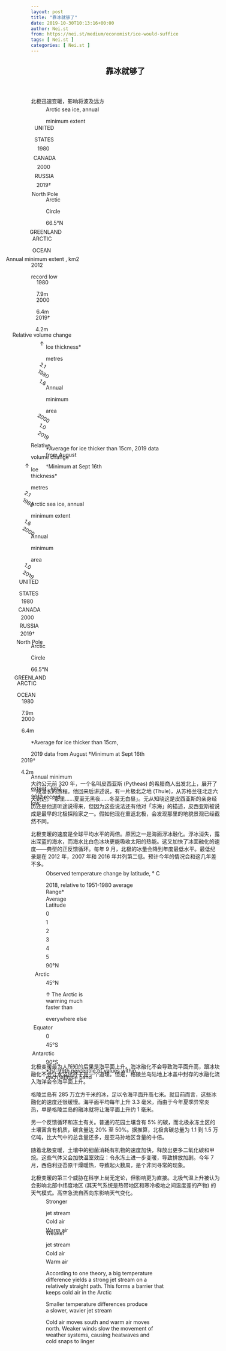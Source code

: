 ```yaml
---
layout: post
title: "靠冰就够了"
date: 2019-10-30T10:13:16+00:00
author: Nei.st
from: https://nei.st/medium/economist/ice-would-suffice
tags: [ Nei.st ]
categories: [ Nei.st ]
---
```


<article class="post-7569 post type-post status-publish format-standard hentry category-economist tag-the-climate-issue" id="post-7569">
 <header class="page-header medium Archives">
  <div class="page-header__image">
  </div>
  <div class="page-header__content">
   <h1 class="page-title text-align-center">
    靠冰就够了
   </h1>
  </div>
 </header>
 <div class="entry-content aesop-entry-content" id="post-7569-content">
  <link as="font" crossorigin="anonymous" href="//cdn.jsdelivr.net/gh/0nd1jyU39XQ/_/glyph/font-face/0uIzqoZjSuJfvSBnvgXTcApMtcVhMcpr.woff" rel="preload" type="font/woff"/>
  <link as="font" crossorigin="anonymous" href="//cdn.jsdelivr.net/gh/0nd1jyU39XQ/_/glyph/font-face/1sTnSLZWDKucPX6SAk.woff" rel="preload" type="font/woff"/>
  <p class="blog-post__description">
   北极迅速变暖，影响将波及远方
  </p>
  <span id="more-7569">
  </span>
  <div class="navigation__primary-inner">
   <a class="economist__link-logo" href="//nei.st/medium/economist">
   </a>
  </div>
  <div class="container img ecographics sw800">
   <figure class="image-rightalign">
    <div class="ai2html ai2html-box-v5" id="g-20190824_GDC651_2-box">
     <div class="g-artboard" data-aspect-ratio="0.404" data-max-width="499" data-min-width="355" id="g-20190921_GDC500_map-Artboard_1_copy_2" style="width: 355px; height: 879.729px; display: block;">
      <img alt="" class="g-aiImg g-aiAbs" data-src="https://cdn.jsdelivr.net/gh/0nd1jyU39XQ/_/img/1/e52bf525ly1g8f9dcxz46j20jq1cw0u5.jpg" id="g-20190921_GDC500_map-Artboard_1_copy_2-img" src="https://cdn.jsdelivr.net/gh/0nd1jyU39XQ/_/img/1/e52bf525ly1g8f9dcxz46j20jq1cw0u5.jpg"/>
      <div class="g-Title_and_subheads g-aiAbs g-aiPointText" id="g-ai2-1" style="top:3.1933%;margin-top:-24.1px;left:0.0001%;width:147px;">
       <p class="g-pstyle0">
        Arctic sea ice, annual
       </p>
       <p class="g-pstyle0">
        minimum extent
       </p>
      </div>
      <div class="g-Map g-aiAbs g-aiPointText" id="g-ai2-2" style="top:8.3976%;margin-top:-12.9px;left:29.0195%;margin-left:-30.5px;width:61px;">
       <p class="g-pstyle1">
        UNITED
       </p>
       <p class="g-pstyle1">
        STATES
       </p>
      </div>
      <div class="g-Map g-aiAbs g-aiPointText" id="g-ai2-3" style="top:12.8362%;margin-top:-6.9px;left:38.7702%;margin-left:-22.5px;width:45px;">
       <p class="g-pstyle2">
        1980
       </p>
      </div>
      <div class="g-Map g-aiAbs g-aiPointText" id="g-ai2-4" style="top:14.6495%;margin-top:-6.9px;left:12.802%;margin-left:-33px;width:66px;">
       <p class="g-pstyle1">
        CANADA
       </p>
      </div>
      <div class="g-Map g-aiAbs g-aiPointText" id="g-ai2-5" style="top:15.2233%;margin-top:-6.9px;left:38.7527%;margin-left:-23.5px;width:47px;">
       <p class="g-pstyle2">
        2000
       </p>
      </div>
      <div class="g-Map g-aiAbs g-aiPointText" id="g-ai2-6" style="top:16.0135%;margin-top:-6.9px;left:84.8024%;margin-left:-29.5px;width:59px;">
       <p class="g-pstyle1">
        RUSSIA
       </p>
      </div>
      <div class="g-Map g-aiAbs g-aiPointText" id="g-ai2-7" style="top:18.0979%;margin-top:-7.2px;left:38.8187%;margin-left:-25px;width:50px;">
       <p class="g-pstyle2">
        2019†
       </p>
      </div>
      <div class="g-Map g-aiAbs g-aiPointText" id="g-ai2-8" style="top:22.612%;margin-top:-6.9px;left:49.8614%;margin-left:-37.5px;width:75px;">
       <p class="g-pstyle2">
        North Pole
       </p>
      </div>
      <div class="g-Map g-aiAbs g-aiPointText" id="g-ai2-9" style="top:23.954%;margin-top:-15.7px;left:90.5416%;width:49px;">
       <p class="g-pstyle3">
        Arctic
       </p>
       <p class="g-pstyle3">
        Circle
       </p>
       <p class="g-pstyle4">
        66.5°N
       </p>
      </div>
      <div class="g-Map g-aiAbs g-aiPointText" id="g-ai2-10" style="top:32.6096%;margin-top:-6.9px;left:31.8198%;margin-left:-43px;width:86px;">
       <p class="g-pstyle1">
        GREENLAND
       </p>
      </div>
      <div class="g-Map g-aiAbs g-aiPointText" id="g-ai2-11" style="top:37.4927%;margin-top:-12.8px;left:48.3732%;margin-left:-36px;width:72px;">
       <p class="g-pstyle5">
        ARCTIC
       </p>
       <p class="g-pstyle5">
        OCEAN
       </p>
      </div>
      <div class="g-Surface_area g-aiAbs g-aiPointText" id="g-ai2-12" style="top:47.3706%;margin-top:-8.7px;left:49.9814%;margin-left:-106.5px;width:213px;">
       <p class="g-pstyle6">
        Annual minimum extent
        <span class="g-cstyle0">
         , km2
        </span>
       </p>
      </div>
      <div class="g-Surface_area g-aiAbs g-aiPointText" id="g-ai2-13" style="top:53.7635%;margin-top:-15px;left:69.5891%;margin-left:-39.5px;width:79px;">
       <p class="g-pstyle7">
        2012
       </p>
       <p class="g-pstyle7">
        record low
       </p>
      </div>
      <div class="g-Surface_area g-aiAbs g-aiPointText" id="g-ai2-14" style="top:54.3438%;margin-top:-15.1px;left:12.7459%;margin-left:-25px;width:50px;">
       <p class="g-pstyle8">
        1980
       </p>
       <p class="g-pstyle8">
        7.9m
       </p>
      </div>
      <div class="g-Surface_area g-aiAbs g-aiPointText" id="g-ai2-15" style="top:59.118%;margin-top:-15.1px;left:48.3742%;margin-left:-25.5px;width:51px;">
       <p class="g-pstyle9">
        2000
       </p>
       <p class="g-pstyle9">
        6.4m
       </p>
      </div>
      <div class="g-Surface_area g-aiAbs g-aiPointText" id="g-ai2-16" style="top:65.0671%;margin-top:-15.4px;left:82.6515%;margin-left:-27.5px;width:55px;">
       <p class="g-pstyle10">
        2019†
       </p>
       <p class="g-pstyle10">
        4.2m
       </p>
      </div>
      <div class="g-Title_and_subheads g-aiAbs g-aiPointText" id="g-ai2-17" style="top:71.0886%;margin-top:-16.4px;left:50.0433%;margin-left:-89px;width:178px;">
       <p class="g-pstyle6">
        Relative volume change
       </p>
      </div>
      <div class="g-Ice_thickness g-aiAbs g-aiPointText" id="g-ai2-18" style="top:78.5494%;margin-top:-8px;left:20.9766%;margin-left:-16.5px;width:33px;">
       <p class="g-pstyle11">
        ↑
       </p>
      </div>
      <div class="g-Ice_thickness g-aiAbs g-aiPointText" id="g-ai2-19" style="top:81.8459%;margin-top:-22px;right:75.2084%;width:102px;">
       <p class="g-pstyle12">
        Ice thickness*
       </p>
       <p class="g-pstyle12">
        metres
       </p>
      </div>
      <div class="g-Layer_17 g-aiAbs g-aiPointText" id="g-ai2-20" style="transform: matrix(0.8616,0.5077,-0.5077,0.8616,0,0);transform-origin: 50% 56.1895551257253%;-webkit-transform: matrix(0.8616,0.5077,-0.5077,0.8616,0,0);-webkit-transform-origin: 50% 56.1895551257253%;-ms-transform: matrix(0.8616,0.5077,-0.5077,0.8616,0,0);-ms-transform-origin: 50% 56.1895551257253%;top:83.4437%;margin-top:-8.1px;left:28.7675%;margin-left:-18.5px;width:37px;">
       <p class="g-pstyle13">
        2.1
       </p>
      </div>
      <div class="g-Layer_17 g-aiAbs g-aiPointText" id="g-ai2-21" style="transform: matrix(0.8444,0.5356,-0.5356,0.8444,0,0);transform-origin: 50% 56.1899292752221%;-webkit-transform: matrix(0.8444,0.5356,-0.5356,0.8444,0,0);-webkit-transform-origin: 50% 56.1899292752221%;-ms-transform: matrix(0.8444,0.5356,-0.5356,0.8444,0,0);-ms-transform-origin: 50% 56.1899292752221%;top:85.9444%;margin-top:-8.1px;left:26.1466%;margin-left:-24.5px;width:49px;">
       <p class="g-pstyle8">
        1980
       </p>
      </div>
      <div class="g-Layer_17 g-aiAbs g-aiPointText" id="g-ai2-22" style="transform: matrix(0.8639,0.5037,-0.5037,0.8639,0,0);transform-origin: 50% 56.1899292752221%;-webkit-transform: matrix(0.8639,0.5037,-0.5037,0.8639,0,0);-webkit-transform-origin: 50% 56.1899292752221%;-ms-transform: matrix(0.8639,0.5037,-0.5037,0.8639,0,0);-ms-transform-origin: 50% 56.1899292752221%;top:87.3085%;margin-top:-8.1px;left:45.0435%;margin-left:-19px;width:38px;">
       <p class="g-pstyle13">
        1.6
       </p>
      </div>
      <div class="g-Ice_thickness g-aiAbs g-aiPointText" id="g-ai2-23" style="top:90.7123%;margin-top:-22px;left:81.9078%;width:76px;">
       <p class="g-pstyle14">
        Annual
       </p>
       <p class="g-pstyle14">
        minimum
       </p>
       <p class="g-pstyle14">
        area
       </p>
      </div>
      <div class="g-Layer_17 g-aiAbs g-aiPointText" id="g-ai2-24" style="transform: matrix(0.8639,0.5037,-0.5037,0.8639,0,0);transform-origin: 50% 56.1899292752221%;-webkit-transform: matrix(0.8639,0.5037,-0.5037,0.8639,0,0);-webkit-transform-origin: 50% 56.1899292752221%;-ms-transform: matrix(0.8639,0.5037,-0.5037,0.8639,0,0);-ms-transform-origin: 50% 56.1899292752221%;top:89.8092%;margin-top:-8.1px;left:42.3477%;margin-left:-25px;width:50px;">
       <p class="g-pstyle15">
        2000
       </p>
      </div>
      <div class="g-Layer_17 g-aiAbs g-aiPointText" id="g-ai2-25" style="transform: matrix(0.8756,0.483,-0.483,0.8756,0,0);transform-origin: 50% 56.1895551257253%;-webkit-transform: matrix(0.8756,0.483,-0.483,0.8756,0,0);-webkit-transform-origin: 50% 56.1895551257253%;-ms-transform: matrix(0.8756,0.483,-0.483,0.8756,0,0);-ms-transform-origin: 50% 56.1895551257253%;top:90.605%;margin-top:-8.1px;left:59.4815%;margin-left:-19px;width:38px;">
       <p class="g-pstyle13">
        1.0
       </p>
      </div>
      <div class="g-Layer_17 g-aiAbs g-aiPointText" id="g-ai2-26" style="transform: matrix(0.8756,0.483,-0.483,0.8756,0,0);transform-origin: 50% 56.1899292752221%;-webkit-transform: matrix(0.8756,0.483,-0.483,0.8756,0,0);-webkit-transform-origin: 50% 56.1899292752221%;-ms-transform: matrix(0.8756,0.483,-0.483,0.8756,0,0);-ms-transform-origin: 50% 56.1899292752221%;top:93.1057%;margin-top:-8.1px;left:56.9414%;margin-left:-24.5px;width:49px;">
       <p class="g-pstyle10">
        2019
       </p>
      </div>
      <div class="g-Sources g-aiAbs" id="g-ai2-27" style="top:95.484%;left:0%;width:90.1408%;">
       <p>
        *Average for ice thicker than 15cm, 2019 data from August
       </p>
       <p>
        †Minimum at Sept 16th
       </p>
      </div>
     </div>
    </div>
   </figure>
  </div>
  <div class="container img ecographics dx800">
   <div class="g-artboard" data-aspect-ratio="0.915" data-min-width="639" id="g-20190921_GDC500_map-Artboard_1" style="width: 800px;height: 873.86px;display: block;">
    <img alt="" class="g-aiImg g-aiAbs" data-src="https://cdn.jsdelivr.net/gh/0nd1jyU39XQ/_/img/1/e52bf525ly1g8f9dnfn84j20zi12sq58.jpg" id="g-20190921_GDC500_map-Artboard_1-img" src="https://cdn.jsdelivr.net/gh/0nd1jyU39XQ/_/img/1/e52bf525ly1g8f9dnfn84j20zi12sq58.jpg"/>
    <div class="g-Title_and_subheads g-aiAbs g-aiPointText" id="g-ai0-1" style="top:5.0276%;margin-top:-24.1px;left:84.2115%;width:111px;">
     <p class="g-pstyle0">
      Relative
     </p>
     <p class="g-pstyle0">
      volume change
     </p>
    </div>
    <div class="g-Ice_thickness g-aiAbs g-aiPointText" id="g-ai0-2" style="top:5.9709%;margin-top:-7.7px;left:67.4967%;margin-left:-16px;width:32px;">
     <p class="g-pstyle1">
      ↑
     </p>
    </div>
    <div class="g-Ice_thickness g-aiAbs g-aiPointText" id="g-ai0-3" style="top:9.5956%;margin-top:-21px;right:30.8467%;width:88px;">
     <p class="g-pstyle2">
      Ice thickness*
     </p>
     <p class="g-pstyle2">
      metres
     </p>
     <div class="code-block code-block-1" style="margin: 8px 0; clear: both;">
      <div class="container ads_KbHEVhh8Rw">
       <div class="card card--blog post-sidebar">
        <div class="card-body">
         <div class="logo_ngcontent-kty-0">
         </div>
         <div class="iframe-blocker U6XAMK63Vh00WqvF2BacIQ">
          <div class="background-h60B">
          </div>
          <div class="WumZiPCS4MeMw4pxQ">
          </div>
         </div>
        </div>
        <div class="card-footer">
         <div class="card-footer-wrapper" layout="row bottom-left">
         </div>
        </div>
       </div>
      </div>
     </div>
    </div>
    <div class="g-Layer_17 g-aiAbs g-aiPointText" id="g-ai0-4" style="transform: matrix(0.8616,0.5077,-0.5077,0.8616,0,0);transform-origin: 50% 55.6934752995469%;-webkit-transform: matrix(0.8616,0.5077,-0.5077,0.8616,0,0);-webkit-transform-origin: 50% 55.6934752995469%;-ms-transform: matrix(0.8616,0.5077,-0.5077,0.8616,0,0);-ms-transform-origin: 50% 55.6934752995469%;top:10.7139%;margin-top:-8.8px;left:71.7203%;margin-left:-19px;width:38px;">
     <p class="g-pstyle3">
      2.1
     </p>
    </div>
    <div class="g-Layer_17 g-aiAbs g-aiPointText" id="g-ai0-5" style="transform: matrix(0.8444,0.5356,-0.5356,0.8444,0,0);transform-origin: 50% 55.6934752995469%;-webkit-transform: matrix(0.8444,0.5356,-0.5356,0.8444,0,0);-webkit-transform-origin: 50% 55.6934752995469%;-ms-transform: matrix(0.8444,0.5356,-0.5356,0.8444,0,0);-ms-transform-origin: 50% 55.6934752995469%;top:13.1495%;margin-top:-8.8px;left:70.8582%;margin-left:-25px;width:50px;">
     <p class="g-pstyle4">
      1980
     </p>
    </div>
    <div class="g-Title_and_subheads g-aiAbs g-aiPointText" id="g-ai0-6" style="top:16.5091%;margin-top:-31.2px;left:0.0795%;width:162px;">
     <p class="g-pstyle5">
      Arctic sea ice, annual
     </p>
     <p class="g-pstyle5">
      minimum extent
     </p>
    </div>
    <div class="g-Layer_17 g-aiAbs g-aiPointText" id="g-ai0-7" style="transform: matrix(0.8639,0.5037,-0.5037,0.8639,0,0);transform-origin: 50% 55.6934752995469%;-webkit-transform: matrix(0.8639,0.5037,-0.5037,0.8639,0,0);-webkit-transform-origin: 50% 55.6934752995469%;-ms-transform: matrix(0.8639,0.5037,-0.5037,0.8639,0,0);-ms-transform-origin: 50% 55.6934752995469%;top:14.2956%;margin-top:-8.8px;left:78.2975%;margin-left:-19px;width:38px;">
     <p class="g-pstyle3">
      1.6
     </p>
    </div>
    <div class="g-Layer_17 g-aiAbs g-aiPointText" id="g-ai0-8" style="transform: matrix(0.8639,0.5037,-0.5037,0.8639,0,0);transform-origin: 50% 55.6936335835418%;-webkit-transform: matrix(0.8639,0.5037,-0.5037,0.8639,0,0);-webkit-transform-origin: 50% 55.6936335835418%;-ms-transform: matrix(0.8639,0.5037,-0.5037,0.8639,0,0);-ms-transform-origin: 50% 55.6936335835418%;top:16.7311%;margin-top:-8.8px;left:77.4871%;margin-left:-25.5px;width:51px;">
     <p class="g-pstyle6">
      2000
     </p>
     <div class="code-block code-block-1" style="margin: 8px 0; clear: both;">
      <div class="container ads_KbHEVhh8Rw">
       <div class="card card--blog post-sidebar">
        <div class="card-body">
         <div class="logo_ngcontent-kty-0">
         </div>
         <div class="iframe-blocker U6XAMK63Vh00WqvF2BacIQ">
          <div class="background-h60B">
          </div>
          <div class="WumZiPCS4MeMw4pxQ">
          </div>
         </div>
        </div>
        <div class="card-footer">
         <div class="card-footer-wrapper" layout="row bottom-left">
         </div>
        </div>
       </div>
      </div>
     </div>
    </div>
    <div class="g-Ice_thickness g-aiAbs g-aiPointText" id="g-ai0-9" style="top:17.7619%;margin-top:-21px;left:92.9553%;width:66px;">
     <p class="g-pstyle7">
      Annual
     </p>
     <p class="g-pstyle7">
      minimum
     </p>
     <p class="g-pstyle7">
      area
     </p>
    </div>
    <div class="g-Layer_17 g-aiAbs g-aiPointText" id="g-ai0-10" style="transform: matrix(0.8756,0.483,-0.483,0.8756,0,0);transform-origin: 50% 55.6936335835418%;-webkit-transform: matrix(0.8756,0.483,-0.483,0.8756,0,0);-webkit-transform-origin: 50% 55.6936335835418%;-ms-transform: matrix(0.8756,0.483,-0.483,0.8756,0,0);-ms-transform-origin: 50% 55.6936335835418%;top:17.3042%;margin-top:-8.8px;left:84.1853%;margin-left:-19px;width:38px;">
     <p class="g-pstyle3">
      1.0
     </p>
    </div>
    <div class="g-Layer_17 g-aiAbs g-aiPointText" id="g-ai0-11" style="transform: matrix(0.8756,0.483,-0.483,0.8756,0,0);transform-origin: 50% 55.6936335835418%;-webkit-transform: matrix(0.8756,0.483,-0.483,0.8756,0,0);-webkit-transform-origin: 50% 55.6936335835418%;-ms-transform: matrix(0.8756,0.483,-0.483,0.8756,0,0);-ms-transform-origin: 50% 55.6936335835418%;top:19.7398%;margin-top:-8.8px;left:83.3469%;margin-left:-24.5px;width:49px;">
     <p class="g-pstyle8">
      2019
     </p>
    </div>
    <div class="g-Map g-aiAbs g-aiPointText" id="g-ai0-12" style="top:20.6437%;margin-top:-16.1px;left:31.889%;margin-left:-31.5px;width:63px;">
     <p class="g-pstyle9">
      UNITED
     </p>
     <div class="code-block code-block-1" style="margin: 8px 0; clear: both;">
      <div class="container ads_KbHEVhh8Rw">
       <div class="card card--blog post-sidebar">
        <div class="card-body">
         <div class="logo_ngcontent-kty-0">
         </div>
         <div class="iframe-blocker U6XAMK63Vh00WqvF2BacIQ">
          <div class="background-h60B">
          </div>
          <div class="WumZiPCS4MeMw4pxQ">
          </div>
         </div>
        </div>
        <div class="card-footer">
         <div class="card-footer-wrapper" layout="row bottom-left">
         </div>
        </div>
       </div>
      </div>
     </div>
     <p class="g-pstyle9">
      STATES
     </p>
    </div>
    <div class="g-Map g-aiAbs g-aiPointText" id="g-ai0-13" style="top:30.8505%;margin-top:-10.3px;left:40.1123%;margin-left:-25.5px;width:51px;">
     <p class="g-pstyle10">
      1980
     </p>
    </div>
    <div class="g-Map g-aiAbs g-aiPointText" id="g-ai0-14" style="top:34.4744%;margin-top:-8.6px;left:17.9733%;margin-left:-33.5px;width:67px;">
     <p class="g-pstyle9">
      CANADA
     </p>
    </div>
    <div class="g-Map g-aiAbs g-aiPointText" id="g-ai0-15" style="top:35.2919%;margin-top:-10.3px;left:40.135%;margin-left:-27px;width:54px;">
     <p class="g-pstyle10">
      2000
     </p>
    </div>
    <div class="g-Map g-aiAbs g-aiPointText" id="g-ai0-16" style="top:37.0532%;margin-top:-8.6px;left:79.2877%;margin-left:-30px;width:60px;">
     <p class="g-pstyle9">
      RUSSIA
     </p>
    </div>
    <div class="g-Map g-aiAbs g-aiPointText" id="g-ai0-17" style="top:41.0752%;margin-top:-10.7px;left:40.1171%;margin-left:-28.5px;width:57px;">
     <p class="g-pstyle10">
      2019†
     </p>
     <div class="code-block code-block-1" style="margin: 8px 0; clear: both;">
      <div class="container ads_KbHEVhh8Rw">
       <div class="card card--blog post-sidebar">
        <div class="card-body">
         <div class="logo_ngcontent-kty-0">
         </div>
         <div class="iframe-blocker U6XAMK63Vh00WqvF2BacIQ">
          <div class="background-h60B">
          </div>
          <div class="WumZiPCS4MeMw4pxQ">
          </div>
         </div>
        </div>
        <div class="card-footer">
         <div class="card-footer-wrapper" layout="row bottom-left">
         </div>
        </div>
       </div>
      </div>
     </div>
    </div>
    <div class="g-Map g-aiAbs g-aiPointText" id="g-ai0-18" style="top:49.8829%;margin-top:-8.2px;left:49.5727%;margin-left:-38.5px;width:77px;">
     <p class="g-pstyle11">
      North Pole
     </p>
    </div>
    <div class="g-Map g-aiAbs g-aiPointText" id="g-ai0-19" style="top:52.1193%;margin-top:-20.8px;left:84.6493%;width:55px;">
     <p class="g-pstyle12">
      Arctic
     </p>
     <p class="g-pstyle12">
      Circle
     </p>
     <p class="g-pstyle13">
      66.5°N
     </p>
    </div>
    <div class="g-Map g-aiAbs g-aiPointText" id="g-ai0-20" style="top:69.0021%;margin-top:-8.6px;left:34.1868%;margin-left:-44px;width:88px;">
     <p class="g-pstyle9">
      GREENLAND
     </p>
    </div>
    <div class="g-Map g-aiAbs g-aiPointText" id="g-ai0-21" style="top:79.2343%;margin-top:-16px;left:48.2533%;margin-left:-37px;width:74px;">
     <p class="g-pstyle14">
      ARCTIC
     </p>
     <div class="code-block code-block-1" style="margin: 8px 0; clear: both;">
      <div class="container ads_KbHEVhh8Rw">
       <div class="card card--blog post-sidebar">
        <div class="card-body">
         <div class="logo_ngcontent-kty-0">
         </div>
         <div class="iframe-blocker U6XAMK63Vh00WqvF2BacIQ">
          <div class="background-h60B">
          </div>
          <div class="WumZiPCS4MeMw4pxQ">
          </div>
         </div>
        </div>
        <div class="card-footer">
         <div class="card-footer-wrapper" layout="row bottom-left">
         </div>
        </div>
       </div>
      </div>
     </div>
     <p class="g-pstyle14">
      OCEAN
     </p>
    </div>
    <div class="g-Surface_area g-aiAbs g-aiPointText" id="g-ai0-22" style="top:82.4406%;margin-top:-14.4px;left:2.4171%;margin-left:-24.5px;width:49px;">
     <p class="g-pstyle15">
      1980
     </p>
     <p class="g-pstyle15">
      7.9m
     </p>
    </div>
    <div class="g-Surface_area g-aiAbs g-aiPointText" id="g-ai0-23" style="top:85.7358%;margin-top:-14.4px;left:12.3812%;margin-left:-25px;width:50px;">
     <p class="g-pstyle16">
      2000
     </p>
     <p class="g-pstyle16">
      6.4m
     </p>
    </div>
    <div class="g-Sources g-aiAbs" id="g-ai0-24" style="top:88.9697%;right:-0.037%;width:41.471%;">
     <p class="g-pstyle17">
      *Average for ice thicker than 15cm,
     </p>
     <div class="code-block code-block-1" style="margin: 8px 0; clear: both;">
      <div class="container ads_KbHEVhh8Rw">
       <div class="card card--blog post-sidebar">
        <div class="card-body">
         <div class="logo_ngcontent-kty-0">
         </div>
         <div class="iframe-blocker U6XAMK63Vh00WqvF2BacIQ">
          <div class="background-h60B">
          </div>
          <div class="WumZiPCS4MeMw4pxQ">
          </div>
         </div>
        </div>
        <div class="card-footer">
         <div class="card-footer-wrapper" layout="row bottom-left">
         </div>
        </div>
       </div>
      </div>
     </div>
     <p class="g-pstyle17">
      2019 data from August †Minimum at Sept 16th
     </p>
    </div>
    <div class="g-Surface_area g-aiAbs g-aiPointText" id="g-ai0-25" style="top:91.3693%;margin-top:-14.7px;left:23.0044%;margin-left:-26.5px;width:53px;">
     <p class="g-pstyle18">
      2019†
     </p>
     <p class="g-pstyle18">
      4.2m
     </p>
    </div>
    <div class="g-Surface_area g-aiAbs g-aiPointText" id="g-ai0-26" style="top:92.6078%;margin-top:-17.4px;left:-0.0001%;width:124px;">
     <p class="g-pstyle0">
      Annual minimum
     </p>
     <p class="g-pstyle0">
      extent
      <span class="g-cstyle0">
       , km2
      </span>
     </p>
    </div>
    <div class="g-Surface_area g-aiAbs g-aiPointText" id="g-ai0-27" style="top:95.07%;margin-top:-9.6px;left:13.3577%;width:94px;">
     <p class="g-pstyle19">
      2012 record low
     </p>
     <div class="code-block code-block-1" style="margin: 8px 0; clear: both;">
      <div class="container ads_KbHEVhh8Rw">
       <div class="card card--blog post-sidebar">
        <div class="card-body">
         <div class="logo_ngcontent-kty-0">
         </div>
         <div class="iframe-blocker U6XAMK63Vh00WqvF2BacIQ">
          <div class="background-h60B">
          </div>
          <div class="WumZiPCS4MeMw4pxQ">
          </div>
         </div>
        </div>
        <div class="card-footer">
         <div class="card-footer-wrapper" layout="row bottom-left">
         </div>
        </div>
       </div>
      </div>
     </div>
    </div>
   </div>
  </div>
  <p>
   大约公元前 320 年，一个名叫皮西亚斯 (Pytheas) 的希腊商人出发北上，展开了一段漫长的旅程。他回来后讲述说，有一片极北之地 (Thule)，从苏格兰往北走六天到达，「那里……夏至无黑夜……冬至无白昼」。无从知晓这是皮西亚斯的亲身经历还是他道听途说得来，但因为这些说法还有他对「冻海」的描述，皮西亚斯被说成是最早的北极探险家之一。假如他现在重返北极，会发现那里的地貌景观已经截然不同。
  </p>
  <p>
   北极变暖的速度是全球平均水平的两倍。原因之一是海面浮冰融化。浮冰消失，露出深蓝的海水，而海水比白色冰块更能吸收太阳的热能。这又加快了冰面融化的速度——典型的正反馈循环。每年 9 月，北极的冰量会降到年度最低水平。最低纪录是在 2012 年，2007 年和 2016 年并列第二低。预计今年的情况会和这几年差不多。
  </p>
  <div class="container img ecographics">
   <figure class="image-rightalign">
    <div class="ai2html ai2html-box-v5" id="g-20190824_GDC651_2-box">
     <div class="g-artboard" data-aspect-ratio="0.723" data-max-width="499" data-min-width="355" id="g-20190921_GDC500_2-Artboard_9_copy_2" style="width: 355px; height: 491.142px; display: block;">
      <img alt="" class="g-aiImg g-aiAbs" data-src="https://cdn.jsdelivr.net/gh/0nd1jyU39XQ/_/img/1/e52bf525ly1g8f9fl21gvj20jq0raglj.jpg" id="g-20190921_GDC500_2-Artboard_9_copy_2-img" src="https://cdn.jsdelivr.net/gh/0nd1jyU39XQ/_/img/1/e52bf525ly1g8f9fl21gvj20jq0raglj.jpg"/>
      <div class="g-Title_and_subheads g-aiAbs g-aiPointText" id="g-ai2-1" style="top:4.9093%;margin-top:-21.1px;left:0%;width:317px;">
       <p class="g-pstyle0">
        Observed temperature change by latitude,
        <span class="g-cstyle0">
         °
        </span>
        C
       </p>
       <p class="g-pstyle1">
        2018, relative to 1951-1980 average
       </p>
      </div>
      <div class="g-Layer_11 g-aiAbs g-aiPointText" id="g-ai2-2" style="top:15.3345%;margin-top:-12.3px;left:37.1391%;width:74px;">
       <p class="g-pstyle2">
        Range*
       </p>
      </div>
      <div class="g-Layer_11 g-aiAbs g-aiPointText" id="g-ai2-3" style="top:15.5381%;margin-top:-12.3px;left:5.6104%;width:81px;">
       <p class="g-pstyle2">
        Average
       </p>
      </div>
      <div class="g-Layer_11 g-aiAbs g-aiPointText" id="g-ai2-4" style="top:26.8706%;margin-top:-15px;left:0%;width:67px;">
       <p class="g-pstyle3">
        Latitude
       </p>
      </div>
      <div class="g-Layer_11 g-aiAbs g-aiPointText" id="g-ai2-5" style="top:26.667%;margin-top:-8px;left:27.215%;width:29px;">
       <p class="g-pstyle3">
        0
       </p>
      </div>
      <div class="g-Layer_11 g-aiAbs g-aiPointText" id="g-ai2-6" style="top:26.667%;margin-top:-8px;left:41.2728%;width:29px;">
       <p class="g-pstyle3">
        1
       </p>
      </div>
      <div class="g-Layer_11 g-aiAbs g-aiPointText" id="g-ai2-7" style="top:26.667%;margin-top:-8px;left:55.362%;width:29px;">
       <p class="g-pstyle3">
        2
       </p>
      </div>
      <div class="g-Layer_11 g-aiAbs g-aiPointText" id="g-ai2-8" style="top:26.667%;margin-top:-8px;left:69.3425%;width:29px;">
       <p class="g-pstyle3">
        3
       </p>
      </div>
      <div class="g-Layer_11 g-aiAbs g-aiPointText" id="g-ai2-9" style="top:26.667%;margin-top:-8px;left:83.4546%;width:29px;">
       <p class="g-pstyle3">
        4
       </p>
      </div>
      <div class="g-Layer_11 g-aiAbs g-aiPointText" id="g-ai2-10" style="top:26.667%;margin-top:-8px;left:97.5941%;width:29px;">
       <p class="g-pstyle3">
        5
       </p>
      </div>
      <div class="g-Layer_11 g-aiAbs g-aiPointText" id="g-ai2-11" style="top:29.5175%;margin-top:-8px;left:0%;width:49px;">
       <p class="g-pstyle3">
        90°N
       </p>
      </div>
      <div class="g-Layer_11 g-aiAbs g-aiPointText" id="g-ai2-12" style="top:36.043%;margin-top:-8px;left:15.4485%;margin-left:-29px;width:58px;">
       <p class="g-pstyle4">
        Arctic
       </p>
      </div>
      <div class="g-Layer_11 g-aiAbs g-aiPointText" id="g-ai2-13" style="top:45.399%;margin-top:-8px;left:0%;width:49px;">
       <p class="g-pstyle3">
        45°N
       </p>
      </div>
      <div class="g-Layer_11 g-aiAbs" id="g-ai2-14" style="top:44.3864%;left:64.2318%;width:34.0845%;">
       <p>
        ↑ The Arctic is warming much faster than
       </p>
       <p>
        everywhere else
       </p>
      </div>
      <div class="g-Layer_11 g-aiAbs g-aiPointText" id="g-ai2-15" style="top:60.2722%;margin-top:-8px;left:15.3836%;margin-left:-33px;width:66px;">
       <p class="g-pstyle4">
        Equator
       </p>
      </div>
      <div class="g-Layer_11 g-aiAbs g-aiPointText" id="g-ai2-16" style="top:60.6695%;margin-top:-8px;left:0%;width:29px;">
       <p class="g-pstyle3">
        0
       </p>
      </div>
      <div class="g-Layer_11 g-aiAbs g-aiPointText" id="g-ai2-17" style="top:75.94%;margin-top:-8px;left:0.0001%;width:47px;">
       <p class="g-pstyle3">
        45°S
       </p>
      </div>
      <div class="g-Layer_11 g-aiAbs g-aiPointText" id="g-ai2-18" style="top:89.3881%;margin-top:-8px;left:15.3954%;margin-left:-36.5px;width:73px;">
       <p class="g-pstyle4">
        Antarctic
       </p>
      </div>
      <div class="g-Layer_11 g-aiAbs g-aiPointText" id="g-ai2-19" style="top:91.4142%;margin-top:-8px;left:0.0001%;width:47px;">
       <p class="g-pstyle3">
        90°S
       </p>
      </div>
      <div class="g-_Layer_ g-aiAbs g-aiPointText" id="g-ai2-20" style="top:97.2905%;margin-top:-7.8px;right:0.5392%;width:276px;">
       <p class="g-pstyle5">
        *1st-99th percentile of values within each latitude band
       </p>
      </div>
     </div>
    </div>
   </figure>
  </div>
  <p>
   北极变暖最为人所知的后果是海平面上升。海冰融化不会导致海平面升高，跟冰块融化不会让水溢出杯子是一个道理。但是，格陵兰岛陆地上冰盖中封存的水融化流入海洋会令海平面上升。
  </p>
  <p>
   格陵兰岛有 285 万立方千米的冰，足以令海平面升高七米。就目前而言，这些冰融化的速度还很缓慢。海平面平均每年上升 3.3 毫米，而由于今年夏季异常炎热，单是格陵兰岛的融冰就将让海平面上升约 1 毫米。
  </p>
  <p>
   另一个反馈循环和冻土有关。普通的花园土壤含有 5% 的碳，而北极永冻土区的土壤富含有机质，碳含量达 20% 至 50%。据推算，北极含碳总量为 1.1 到 1.5 万亿吨，比大气中的总含量还多，是亚马孙地区含量的十倍。
  </p>
  <p>
   随着北极变暖，土壤中的细菌消耗有机物的速度加快，释放出更多二氧化碳和甲烷。这些气体又会加快温室效应：令永冻土进一步变暖，导致排放加剧。今年 7 月，西伯利亚苔原干燥暖热，导致起火数周，是个非同寻常的现象。
  </p>
  <div class="code-block code-block-1" style="margin: 8px 0; clear: both;">
   <div class="container ads_KbHEVhh8Rw">
    <div class="card card--blog post-sidebar">
     <div class="card-body">
      <div class="logo_ngcontent-kty-0">
      </div>
      <div class="iframe-blocker U6XAMK63Vh00WqvF2BacIQ">
       <div class="background-h60B">
       </div>
       <div class="WumZiPCS4MeMw4pxQ">
       </div>
      </div>
     </div>
     <div class="card-footer">
      <div class="card-footer-wrapper" layout="row bottom-left">
      </div>
     </div>
    </div>
   </div>
  </div>
  <p>
   北极变暖的第三个威胁在科学上尚无定论，但影响更为直接。北极气温上升被认为会影响北部中纬度地区 (其天气系统是热带地区和寒冷极地之间温度差的产物) 的天气模式。高空急流自西向东影响天气变化。
  </p>
  <div class="container img ecographics sw800">
   <figure class="image-rightalign">
    <div class="ai2html ai2html-box-v5" id="g-20190824_GDC651_2-box">
     <div class="g-artboard" data-aspect-ratio="0.443" data-max-width="499" data-min-width="355" id="g-20190921_GDC500_3-Artboard_9_copy_2" style="width: 355px; height: 800.789px; display: block;">
      <img alt="" class="g-aiImg g-aiAbs" data-src="https://cdn.jsdelivr.net/gh/0nd1jyU39XQ/_/img/1/e52bf525ly1g8f9g0qf9bj20jq18i750.jpg" id="g-20190921_GDC500_3-Artboard_9_copy_2-img" src="https://cdn.jsdelivr.net/gh/0nd1jyU39XQ/_/img/1/e52bf525ly1g8f9g0qf9bj20jq18i750.jpg"/>
      <div class="g-Jetstream g-aiAbs g-aiPointText" id="g-ai2-1" style="top:3.4199%;margin-top:-23.4px;left:0%;width:97px;">
       <p class="g-pstyle0">
        Stronger
       </p>
       <p class="g-pstyle0">
        jet stream
       </p>
      </div>
      <div class="g-Jetstream g-aiAbs g-aiPointText" id="g-ai2-2" style="top:7.0141%;margin-top:-8.2px;left:41.6099%;width:71px;">
       <p class="g-pstyle1">
        Cold air
       </p>
      </div>
      <div class="g-Jetstream g-aiAbs g-aiPointText" id="g-ai2-3" style="top:18.8773%;margin-top:-8.2px;left:41.6099%;width:81px;">
       <p class="g-pstyle2">
        Warm air
       </p>
      </div>
      <div class="g-Jetstream g-aiAbs g-aiPointText" id="g-ai2-4" style="top:35.0137%;margin-top:-23.4px;left:0%;width:97px;">
       <p class="g-pstyle0">
        Weaker
       </p>
       <p class="g-pstyle0">
        jet stream
       </p>
      </div>
      <div class="g-Jetstream g-aiAbs g-aiPointText" id="g-ai2-5" style="top:37.3591%;margin-top:-8.2px;left:38.889%;width:71px;">
       <p class="g-pstyle1">
        Cold air
       </p>
      </div>
      <div class="g-Jetstream g-aiAbs g-aiPointText" id="g-ai2-6" style="top:51.5951%;margin-top:-8.2px;left:48.539%;width:81px;">
       <p class="g-pstyle2">
        Warm air
       </p>
      </div>
      <div class="g-Jetstream g-aiAbs" id="g-ai2-7" style="top:62.813%;left:8.5286%;width:89.8592%;">
       <p>
        According to one theory, a big temperature difference yields a strong jet stream on a relatively straight path. This forms a barrier that keeps cold air in the Arctic
       </p>
      </div>
      <div class="g-Jetstream g-aiAbs" id="g-ai2-8" style="top:77.4236%;left:8.1851%;width:78.5915%;">
       <p>
        Smaller temperature differences produce a slower, wavier jet stream
       </p>
      </div>
      <div class="g-Jetstream g-aiAbs" id="g-ai2-9" style="top:86.0401%;left:8.3961%;width:84.2254%;">
       <p>
        Cold air moves south and warm air moves north. Weaker winds slow the movement of weather systems, causing heatwaves and cold snaps to linger
       </p>
      </div>
     </div>
    </div>
   </figure>
  </div>
  <div class="container img ecographics dx800">
   <div class="g-artboard" data-aspect-ratio="1.263" data-min-width="639" id="g-20190921_GDC500_3-Artboard_9" style="width: 800px;height: 633.48px;display: block;">
    <img alt="" class="g-aiImg g-aiAbs" data-src="https://cdn.jsdelivr.net/gh/0nd1jyU39XQ/_/img/1/e52bf525ly1g8f9gfj22qj20zi0s4q3s.jpg" id="g-20190921_GDC500_3-Artboard_9-img" src="https://cdn.jsdelivr.net/gh/0nd1jyU39XQ/_/img/1/e52bf525ly1g8f9gfj22qj20zi0s4q3s.jpg"/>
    <div class="g-Jetstream g-aiAbs g-aiPointText" id="g-ai0-1" style="top:4.8185%;margin-top:-12.4px;left:73.253%;margin-left:-79px;width:158px;">
     <p class="g-pstyle0">
      Weaker jet stream
     </p>
    </div>
    <div class="g-Jetstream g-aiAbs g-aiPointText" id="g-ai0-2" style="top:5.2137%;margin-top:-12.4px;left:25.8336%;margin-left:-82.5px;width:165px;">
     <p class="g-pstyle0">
      Stronger jet stream
     </p>
    </div>
    <div class="g-Jetstream g-aiAbs g-aiPointText" id="g-ai0-3" style="top:16.8576%;margin-top:-10.3px;left:66.132%;width:77px;">
     <p class="g-pstyle1">
      Cold air
     </p>
    </div>
    <div class="g-Jetstream g-aiAbs g-aiPointText" id="g-ai0-4" style="top:18.4384%;margin-top:-10.3px;left:19.1218%;width:77px;">
     <p class="g-pstyle1">
      Cold air
     </p>
    </div>
    <div class="g-Jetstream g-aiAbs g-aiPointText" id="g-ai0-5" style="top:40.9642%;margin-top:-10.3px;left:17.7871%;width:89px;">
     <p class="g-pstyle2">
      Warm air
     </p>
     <div class="code-block code-block-1" style="margin: 8px 0; clear: both;">
      <div class="container ads_KbHEVhh8Rw">
       <div class="card card--blog post-sidebar">
        <div class="card-body">
         <div class="logo_ngcontent-kty-0">
         </div>
         <div class="iframe-blocker U6XAMK63Vh00WqvF2BacIQ">
          <div class="background-h60B">
          </div>
          <div class="WumZiPCS4MeMw4pxQ">
          </div>
         </div>
        </div>
        <div class="card-footer">
         <div class="card-footer-wrapper" layout="row bottom-left">
         </div>
        </div>
       </div>
      </div>
     </div>
    </div>
    <div class="g-Jetstream g-aiAbs g-aiPointText" id="g-ai0-6" style="top:43.7305%;margin-top:-10.3px;left:71.0837%;width:89px;">
     <p class="g-pstyle2">
      Warm air
     </p>
    </div>
    <div class="g-Jetstream g-aiAbs" id="g-ai0-7" style="top:64.416%;left:71.3778%;width:28.482%;">
     <p>
      Cold air moves south
     </p>
     <p>
      and warm air moves north. Weaker winds slow the movement of weather systems, causing heatwaves and cold
     </p>
     <p>
      snaps to linger
     </p>
    </div>
    <div class="g-Jetstream g-aiAbs" id="g-ai0-8" style="top:65.4039%;left:35.6865%;width:28.6385%;">
     <p>
      Smaller temperature differences produce a slower, wavier jet stream
     </p>
    </div>
    <div class="g-Jetstream g-aiAbs" id="g-ai0-9" style="top:65.4039%;left:0.1908%;width:28.482%;">
     <p>
      According to one theory, a big temperature difference yields a strong jet stream on a relatively straight path. This forms a barrier that keeps cold air in the Arctic
     </p>
     <div class="code-block code-block-1" style="margin: 8px 0; clear: both;">
      <div class="container ads_KbHEVhh8Rw">
       <div class="card card--blog post-sidebar">
        <div class="card-body">
         <div class="logo_ngcontent-kty-0">
         </div>
         <div class="iframe-blocker U6XAMK63Vh00WqvF2BacIQ">
          <div class="background-h60B">
          </div>
          <div class="WumZiPCS4MeMw4pxQ">
          </div>
         </div>
        </div>
        <div class="card-footer">
         <div class="card-footer-wrapper" layout="row bottom-left">
         </div>
        </div>
       </div>
      </div>
     </div>
    </div>
   </div>
  </div>
  <p>
   一些证据表明，随着温度差缩小，高空急流减弱，路线波动加剧。这让寒冷的空气「舌」到达南方，也让温暖的空气团进入北极圈，还可能导致暴风雨或晴天持续更久，导致洪水泛滥或干旱。
  </p>
  <p>
   质疑气候变化的人以北美遭受的寒流为证，认为全球变暖是过分担忧。但事实上，由于寒冷空气逸出极地而导致的寒流可能正是北极变暖的结果。
  </p>
  <div class="container ag ah">
   <div class="fe n el">
    <a class="dt du bn bo bp bq br bs bt bu dv dw bx by dx dy" href="https://nei.st/medium/economist?source=https://www.economist.com/graphic-detail/2019/09/21/the-consequences-of-a-rapidly-warming-arctic-will-be-felt-far-afield">
     <div class="c ff fg ag ah fh el fi fj ce fk fl fm fn fo fp fq fr fs ft fu">
      <div class="bs em en eo ep eq fv ah fw fg ag bm eu fx q fy fz p ac">
      </div>
     </div>
    </a>
   </div>
  </div>
  <div class="code-block code-block-2" style="margin: 8px 0; clear: both;">
   <br/>
   <div class="container ads_KbHEVhh8Rw">
    <div class="card card--blog post-sidebar">
     <div class="card-body">
      <div class="logo_ngcontent-kty-0">
      </div>
      <div class="iframe-blocker U6XAMK63Vh00WqvF2BacIQ">
       <div class="background-h60B">
       </div>
       <div class="WumZiPCS4MeMw4pxQ">
       </div>
      </div>
     </div>
     <div class="card-footer">
      <div class="card-footer-wrapper" layout="row bottom-left">
      </div>
     </div>
    </div>
   </div>
  </div>
 </div>
 <footer class="entry-footer">
  <div class="categories icon-link">
   <a href="https://nei.st/category/medium/economist" rel="category tag">
    The Economist
   </a>
  </div>
  <div class="tags icon-link">
   <a href="https://nei.st/tag/the-climate-issue" rel="tag">
    The Climate Issue
   </a>
  </div>
 </footer>
</article>

